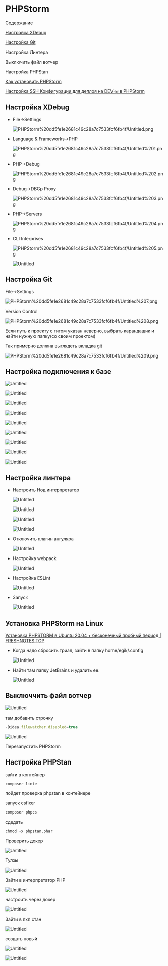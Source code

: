 # PHPStorm

Содержание

[Настройка XDebug](PHPStorm.md)

[Настройка Git](PHPStorm.md)

Настройка Линтера

Выключить файл вотчер

Настройка PHPStan

[Как установить PHPStorm](Как%20установить%20PHPStorm%20cbac2960e2c04cf8b4a8a0920859c397.md)

[Настройка SSH Конфигурации для деплоя на DEV-ы в PHPStorm](Настройка%20SSH%20Конфигурации%20для%20деплоя%20на%20DEV-ы%20в%20%2070f9d79e887f4d05a8e331ea11eb4858.md)

## Настройка XDebug

- File->Settings
    
    ![PHPStorm%20dd5fe1e2681c49c28a7c7533fcf6fb4f/Untitled.png](Работа/PHPStorm/Untitled.png)
    
- Language & Frameworks->PHP
    
    ![PHPStorm%20dd5fe1e2681c49c28a7c7533fcf6fb4f/Untitled%201.png](Работа/PHPStorm/Untitled%201.png)
    
- PHP->Debug
    
    ![PHPStorm%20dd5fe1e2681c49c28a7c7533fcf6fb4f/Untitled%202.png](Работа/PHPStorm/Untitled%202.png)
    
- Debug->DBGp Proxy
    
    ![PHPStorm%20dd5fe1e2681c49c28a7c7533fcf6fb4f/Untitled%203.png](Работа/PHPStorm/Untitled%203.png)
    
- PHP->Servers
    
    ![PHPStorm%20dd5fe1e2681c49c28a7c7533fcf6fb4f/Untitled%204.png](Работа/PHPStorm/Untitled%204.png)
    
- CLI Interprises
    
    ![PHPStorm%20dd5fe1e2681c49c28a7c7533fcf6fb4f/Untitled%205.png](Работа/PHPStorm/Untitled%205.png)
    
    ![Untitled](Работа/PHPStorm/Untitled%206.png)
    

## Настройка Git

File->Settings

![PHPStorm%20dd5fe1e2681c49c28a7c7533fcf6fb4f/Untitled%207.png](Работа/PHPStorm/Untitled%207.png)

Version Control

![PHPStorm%20dd5fe1e2681c49c28a7c7533fcf6fb4f/Untitled%208.png](Работа/PHPStorm/Untitled%208.png)

Если путь к проекту с гитом указан неверно, выбрать карандашик и найти нужную папку(со своим проектом)

Так примерно должна выглядеть вкладка git

![PHPStorm%20dd5fe1e2681c49c28a7c7533fcf6fb4f/Untitled%209.png](Работа/PHPStorm/Untitled%209.png)

## Настройка подключения к базе

![Untitled](Работа/PHPStorm/Untitled%2010.png)

![Untitled](Работа/PHPStorm/Untitled%2011.png)

![Untitled](Работа/PHPStorm/Untitled%2012.png)

![Untitled](Работа/PHPStorm/Untitled%2013.png)

![Untitled](Работа/PHPStorm/Untitled%2014.png)

![Untitled](Работа/PHPStorm/Untitled%2015.png)

![Untitled](Работа/PHPStorm/Untitled%2016.png)

![Untitled](Работа/PHPStorm/Untitled%2017.png)

![Untitled](Работа/PHPStorm/Untitled%2018.png)

## Настройка линтера

- Настроить Нод интерпретатор
    
    ![Untitled](Работа/PHPStorm/Untitled%2019.png)
    
    ![Untitled](Работа/PHPStorm/Untitled%2020.png)
    
    ![Untitled](Работа/PHPStorm/Untitled%2021.png)
    
    ![Untitled](Работа/PHPStorm/Untitled%2022.png)
    
- Отключить плагин ангуляра
    
    ![Untitled](Работа/PHPStorm/Untitled%2023.png)
    
- Настройка webpack
    
    ![Untitled](Работа/PHPStorm/Untitled%2024.png)
    
- Настройка ESLint
    
    ![Untitled](Работа/PHPStorm/Untitled%2025.png)
    
- Запуск
    
    ![Untitled](Работа/PHPStorm/Untitled%2026.png)
    

## Установка PHPStorm на Linux

[Установка PHPSTORM в Ubuntu 20.04 + бесконечный пробный период | FRESHNOTES.TOP](https://freshnotes.top/2020/05/ustanovka-phpstorm-v-ubuntu-20-04-beskonechnyj-probnyj-period/)

- Когда надо сбросить триал, зайти в папку home/egik/.config
    
    ![Untitled](Работа/PHPStorm/Untitled%2027.png)
    
- Найти там папку JetBrains и удалить ее.
    
    ![Untitled](Работа/PHPStorm/Untitled%2028.png)
    

## Выключчить файл вотчер

![Untitled](Работа/PHPStorm/Untitled%2029.png)

там добавить строчку

```jsx
-Didea.filewatcher.disabled=true
```

![Untitled](Работа/PHPStorm/Untitled%2030.png)

Перезапустить PHPStorm

## Настройка PHPStan

зайти в контейнер

```html
composer linte
```

пойдет проверка phpstan в контейнере

запуск csfixer

```html
composer phpcs
```

сдедать 

```html
chmod -x phpstan.phar 
```

Проверить докер

![Untitled](Работа/PHPStorm/Untitled%2031.png)

Тулзы

![Untitled](Работа/PHPStorm/Untitled%2032.png)

Зайти в интерпретатор PHP

![Untitled](Untitled%2033.png)

настроить через докер

![Untitled](Untitled%2034.png)

Зайти в пхп стан

![Untitled](Untitled%2035.png)

создать новый

![Untitled](Untitled%2036.png)

![Untitled](Untitled%2037.png)